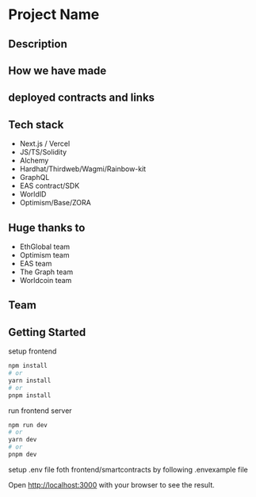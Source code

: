 # Project Name

## Description

## How we have made

## deployed contracts and links

## Tech stack
- Next.js / Vercel
- JS/TS/Solidity
- Alchemy
- Hardhat/Thirdweb/Wagmi/Rainbow-kit
- GraphQL
- EAS contract/SDK
- WorldID
- Optimism/Base/ZORA
## Huge thanks to
- EthGlobal team
- Optimism team
- EAS team
- The Graph team
- Worldcoin team
## Team

## Getting Started

setup frontend

```bash
npm install
# or
yarn install
# or
pnpm install
```
run frontend server

```bash
npm run dev
# or
yarn dev
# or
pnpm dev
```

setup .env file foth frontend/smartcontracts by following .envexample file

Open [http://localhost:3000](http://localhost:3000) with your browser to see the result.
